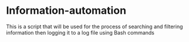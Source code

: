 # Information-automation

This is a script that will be used for the process of searching and filtering information then logging it to a log file using Bash commands
